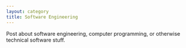 ```yaml
---
layout: category
title: Software Engineering
---
```


Post about software engineering, computer programming, or otherwise technical software stuff.

